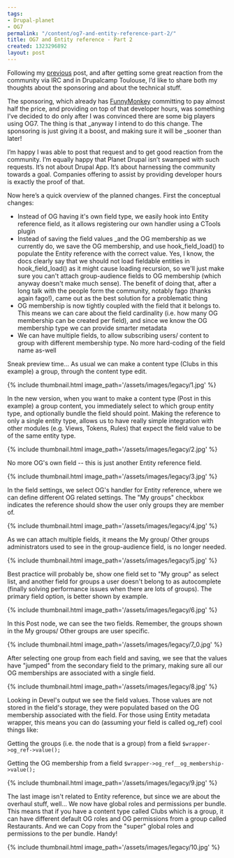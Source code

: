 ```yaml
---
tags:
- Drupal-planet
- OG7
permalink: "/content/og7-and-entity-reference-part-2/"
title: OG7 and Entity reference - Part 2
created: 1323296892
layout: post
---
```

Following my <a href="https://www.gizra.com/content/og7-and-entity-reference-sponsor-me">previous</a> post, and after getting some great reaction from the community via IRC and in Drupalcamp Toulouse, I’d like to share both my thoughts about the sponsoring and about the technical stuff.

The sponsoring, which already has <a href="http://funnymonkey.com/">FunnyMonkey</a> committing to pay almost half the price, and providing on top of that developer hours, was something I’ve decided to do only after I was convinced there are some big players using OG7.
The thing is that _anyway I intend to do this change. The sponsoring is just giving it a boost, and making sure it will be _sooner than later!

I’m happy I was able to post that request and to get good reaction from the community.
I’m equally happy that Planet Drupal isn’t swamped with such requests. It’s not about Drupal App. It’s about harnessing the community towards a goal. Companies offering to assist by providing developer hours is exactly the proof of that.

Now here’s a quick overview of the planned changes. First the conceptual changes:
<ul>
<li>Instead of OG having it's own field type, we easily hook into Entity reference field, as it allows registering our own handler using a CTools plugin</li>
<li>Instead of saving the field values _and the OG membership as we currently do, we save the OG membership, and use hook_field_load() to populate the Entity reference with the correct value. Yes, I know, the docs clearly say that we should not load fieldable entities in hook_field_load() as it might cause loading recursion, so we'll just make sure you can't attach group-audience fields to OG membership (which anyway doesn't make much sense). The benefit of doing that, after a long talk with the people form the community, notably fago (thanks again fago!), came out as the best solution for a problematic thing</li>
<li>OG membership is now tightly coupled with the field that it belongs to. This means we can care about the field cardinality (i.e. how many OG membership can be created per field), and since we know the OG membership type we can provide smarter metadata</li>
<li>We can have multiple fields, to allow subscribing users/ content to group with different membership type. No more hard-coding of the field name as-well</li>
</ul>

Sneak preview time...
As usual we can make a content type (Clubs in this example) a group, through the content type edit.

<!-- more -->

{% include thumbnail.html image_path='/assets/images/legacy/1.jpg' %}

In the new version, when you want to make a content type (Post in this example) a group content, you immediately select to which group entity type, and optionally bundle the field should point. Making the reference to only a single entity type, allows us to have really simple integration with other modules (e.g. Views, Tokens, Rules) that expect the field value to be of the same entity type.

{% include thumbnail.html image_path='/assets/images/legacy/2.jpg' %}

No more OG's own field -- this is just another Entity reference field.

{% include thumbnail.html image_path='/assets/images/legacy/3.jpg' %}

In the field settings, we select OG's handler for Entity reference, where we can define different OG related settings.
The "My groups" checkbox indicates the reference should show the user only groups they are member of.

{% include thumbnail.html image_path='/assets/images/legacy/4.jpg' %}

As we can attach multiple fields, it means the My group/ Other groups administrators used to see in the group-audience field, is no longer needed.

{% include thumbnail.html image_path='/assets/images/legacy/5.jpg' %}

Best practice will probably be, show one field set to "My group" as select list, and another field for groups a user doesn't belong to as autocomplete (finally solving performance issues when there are lots of groups).
The primary field option, is better shown by example.

{% include thumbnail.html image_path='/assets/images/legacy/6.jpg' %}

In this Post node, we can see the two fields. Remember, the groups shown in the My groups/ Other groups are user specific.

{% include thumbnail.html image_path='/assets/images/legacy/7_0.jpg' %}

After selecting one group from each field and saving, we see that the values have "jumped" from the secondary field to the primary, making sure all our OG memberships are associated with a single field.

{% include thumbnail.html image_path='/assets/images/legacy/8.jpg' %}

Looking in Devel's output we see the field values. Those values are not stored in the field's storage, they were populated based on the OG membership associated with the field. For those using Entity metadata wrapper, this means you can do (assuming your field is called og_ref) cool things like:

Getting the groups (i.e. the node that is a group) from a field
```$wrapper->og_ref->value();```

Getting the OG membership from a field
```$wrapper->og_ref__og_membership->value();```

{% include thumbnail.html image_path='/assets/images/legacy/9.jpg' %}

The last image isn't related to Entity reference, but since we are about the overhaul stuff, well... We now have global roles and permissions per bundle. This means that if you have a content type called Clubs which is a group, it can have different default OG roles and OG permissions from a group called Restaurants. And we can Copy from the "super" global roles and permissions to the per bundle. Handy!

{% include thumbnail.html image_path='/assets/images/legacy/10.jpg' %}
